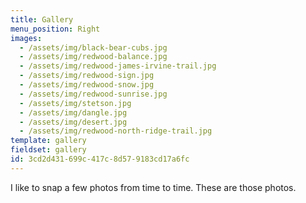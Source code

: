 ```yaml
---
title: Gallery
menu_position: Right
images:
  - /assets/img/black-bear-cubs.jpg
  - /assets/img/redwood-balance.jpg
  - /assets/img/redwood-james-irvine-trail.jpg
  - /assets/img/redwood-sign.jpg
  - /assets/img/redwood-snow.jpg
  - /assets/img/redwood-sunrise.jpg
  - /assets/img/stetson.jpg
  - /assets/img/dangle.jpg
  - /assets/img/desert.jpg
  - /assets/img/redwood-north-ridge-trail.jpg
template: gallery
fieldset: gallery
id: 3cd2d431-699c-417c-8d57-9183cd17a6fc
---
```

I like to snap a few photos from time to time. These are those photos.
